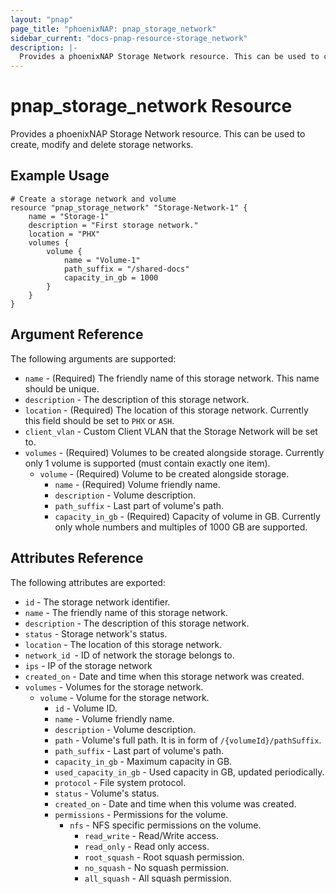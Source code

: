```yaml
---
layout: "pnap"
page_title: "phoenixNAP: pnap_storage_network"
sidebar_current: "docs-pnap-resource-storage_network"
description: |-
  Provides a phoenixNAP Storage Network resource. This can be used to create, modify and delete storage networks.
---
```


# pnap_storage_network Resource

Provides a phoenixNAP Storage Network resource. This can be used to create, modify and delete storage networks.



## Example Usage

```hcl
# Create a storage network and volume
resource "pnap_storage_network" "Storage-Network-1" {
    name = "Storage-1"
    description = "First storage network."
    location = "PHX"
    volumes {
        volume {
            name = "Volume-1"
            path_suffix = "/shared-docs"
            capacity_in_gb = 1000
        }
    }
}
```

## Argument Reference

The following arguments are supported:

* `name` - (Required) The friendly name of this storage network. This name should be unique.
* `description` - The description of this storage network.
* `location` - (Required) The location of this storage network. Currently this field should be set to `PHX` or `ASH`.
* `client_vlan` - Custom Client VLAN that the Storage Network will be set to.
* `volumes` - (Required) Volumes to be created alongside storage. Currently only 1 volume is supported (must contain exactly one item).
    * `volume` - (Required) Volume to be created alongside storage.
        * `name` - (Required) Volume friendly name.
        * `description` - Volume description.
        * `path_suffix` - Last part of volume's path.
        * `capacity_in_gb` - (Required) Capacity of volume in GB. Currently only whole numbers and multiples of 1000 GB are supported.

## Attributes Reference

The following attributes are exported:

* `id` - The storage network identifier.
* `name` - The friendly name of this storage network.
* `description` - The description of this storage network.
* `status` - Storage network's status.
* `location` - The location of this storage network.
* `network_id `- ID of network the storage belongs to.
* `ips` - IP of the storage network
* `created_on` - Date and time when this storage network was created.
* `volumes` - Volumes for the storage network.
    * `volume` - Volume for the storage network.
        * `id` - Volume ID.
        * `name` - Volume friendly name.
        * `description` - Volume description.
        * `path` - Volume's full path. It is in form of `/{volumeId}/pathSuffix`.
        * `path_suffix` - Last part of volume's path.
        * `capacity_in_gb` - Maximum capacity in GB.
        * `used_capacity_in_gb` - Used capacity in GB, updated periodically.
        * `protocol` - File system protocol.
        * `status` - Volume's status.
        * `created_on` - Date and time when this volume was created.
        * `permissions` - Permissions for the volume.
            * `nfs` - NFS specific permissions on the volume.
                * `read_write` - Read/Write access.
                * `read_only` - Read only access.
                * `root_squash` - Root squash permission.
                * `no_squash` - No squash permission.
                * `all_squash` - All squash permission.
